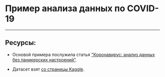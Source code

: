 # Пример анализа данных по COVID-19

___

## Ресурсы:

- Основой примера послужила статья ["Коронавирус: анализ данных без паникерских настроений"](https://proglib.io/p/koronavirus-analiz-dannyh-bez-panikerskih-nastroeniy-2020-02-20).

- Датасет взят [со страницы Kaggle](https://www.kaggle.com/sudalairajkumar/novel-corona-virus-2019-dataset?select=covid_19_data.csv).
